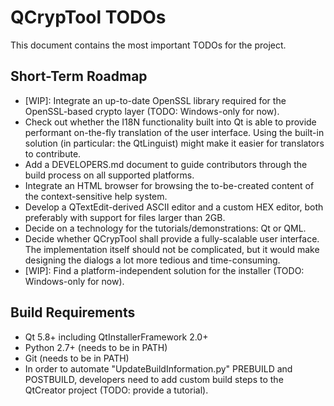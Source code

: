 # QCrypTool TODOs

This document contains the most important TODOs for the project.

## Short-Term Roadmap

- [WIP]: Integrate an up-to-date OpenSSL library required for the OpenSSL-based crypto layer (TODO: Windows-only for now).
- Check out whether the I18N functionality built into Qt is able to provide performant on-the-fly translation of the user interface. Using the built-in solution (in particular: the QtLinguist) might make it easier for translators to contribute.
- Add a DEVELOPERS.md document to guide contributors through the build process on all supported platforms.
- Integrate an HTML browser for browsing the to-be-created content of the context-sensitive help system.
- Develop a QTextEdit-derived ASCII editor and a custom HEX editor, both preferably with support for files larger than 2GB.
- Decide on a technology for the tutorials/demonstrations: Qt or QML.
- Decide whether QCrypTool shall provide a fully-scalable user interface. The implementation itself should not be complicated, but it would make designing the dialogs a lot more tedious and time-consuming.
- [WIP]: Find a platform-independent solution for the installer (TODO: Windows-only for now).

## Build Requirements

- Qt 5.8+ including QtInstallerFramework 2.0+
- Python 2.7+ (needs to be in PATH)
- Git (needs to be in PATH)
- In order to automate "UpdateBuildInformation.py" PREBUILD and POSTBUILD, developers need to add custom build steps to the QtCreator project (TODO: provide a tutorial).
